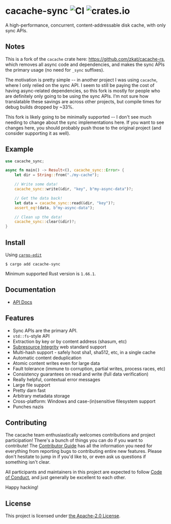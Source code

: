 # cacache-sync ![CI](https://github.com/kade-robertson/cacache-rs-sync/workflows/CI/badge.svg) ![crates.io](https://img.shields.io/crates/v/cacache-sync.svg)

A high-performance, concurrent, content-addressable disk cache, with only sync APIs.

## Notes

This is a fork of the `cacache` crate here: https://github.com/zkat/cacache-rs,
which removes all async code and dependencies, and makes the sync APIs the
primary usage (no need for `_sync` suffixes).

The motivation is pretty simple -- in another project I was using `cacache`,
where I only relied on the sync API. I seem to still be paying the cost of
having async-related dependencies, so this fork is mostly for people who are
definitely only going to be using the sync APIs. I'm not sure how translatable
these savings are across other projects, but compile times for debug builds
dropped by ~33%.

This fork is likely going to be minimally supported -- I don't see much needing
to change about the sync implementations here. If you want to see changes here,
you should probably push those to the original project (and consider supporting
it as well).

## Example

```rust
use cacache_sync;

async fn main() -> Result<(), cacache_sync::Error> {
    let dir = String::from("./my-cache");

    // Write some data!
    cacache_sync::write(&dir, "key", b"my-async-data")?;

    // Get the data back!
    let data = cacache_sync::read(&dir, "key")?;
    assert_eq!(data, b"my-async-data");

    // Clean up the data!
    cacache_sync::clear(&dir)?;
}
```

## Install

Using [`cargo-edit`](https://crates.io/crates/cargo-edit)

`$ cargo add cacache-sync`

Minimum supported Rust version is `1.66.1`.

## Documentation

- [API Docs](https://docs.rs/cacache-sync)

## Features

- Sync APIs are the primary API.
- `std::fs`-style API
- Extraction by key or by content address (shasum, etc)
- [Subresource Integrity](#integrity) web standard support
- Multi-hash support - safely host sha1, sha512, etc, in a single cache
- Automatic content deduplication
- Atomic content writes even for large data
- Fault tolerance (immune to corruption, partial writes, process races, etc)
- Consistency guarantees on read and write (full data verification)
- Really helpful, contextual error messages
- Large file support
- Pretty darn fast
- Arbitrary metadata storage
- Cross-platform: Windows and case-(in)sensitive filesystem support
- Punches nazis

## Contributing

The cacache team enthusiastically welcomes contributions and project participation! There's a bunch of things you can do if you want to contribute! The [Contributor Guide](CONTRIBUTING.md) has all the information you need for everything from reporting bugs to contributing entire new features. Please don't hesitate to jump in if you'd like to, or even ask us questions if something isn't clear.

All participants and maintainers in this project are expected to follow [Code of Conduct](CODE_OF_CONDUCT.md), and just generally be excellent to each other.

Happy hacking!

## License

This project is licensed under [the Apache-2.0 License](LICENSE.md).
